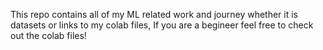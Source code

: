 This repo contains all of my ML related work and journey whether it is datasets or links to my colab files,
If you are a begineer feel free to check out the colab files!


